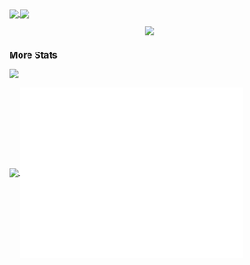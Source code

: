 <a href="https://theiiiproject.firebaseapp.com">
    <img align="center" src="https://github-readme-stats-git-masterrstaa-rickstaa.vercel.app/api?username=InternetED&show_icons=true&include_all_commits=true&theme=github_dark&hide_border=true">
</a> 
<a href="https://theiiiproject.firebaseapp.com">
  <img align="center" src="https://github-readme-stats-git-masterrstaa-rickstaa.vercel.app/api/top-langs/?username=InternetED&theme=github_dark&hide_border=true&include_all_commits=true">
</a>

<p align="center">
  <a href="https://skillicons.dev">
    <img src="https://skillicons.dev/icons?i=kotlin,java,androidstudio,dart,flutter,nodejs,ts,vscode,firebase,gis,docker,linux,discord,github&theme=dark&perline=8" />
  </a>
</p>




### More Stats
![](https://komarev.com/ghpvc/?username=1rb)

<a href="https://github.com/1RB">
  <img align="center" src="https://streak-stats.demolab.com?user=InternetED&theme=github-dark&hide_border=true&ring=4C8EDA&fire=DD7A22&dates=4C8EDA">
</a>



<img align="center" src="/github-metrics.svg" alt="Metrics" width="400">
